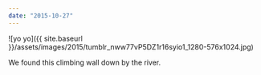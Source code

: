```yaml
---
date: "2015-10-27"
---
```


![yo yo]({{ site.baseurl }}/assets/images/2015/tumblr_nww77vP5DZ1r16syio1_1280-576x1024.jpg)

We found this climbing wall down by the river.
